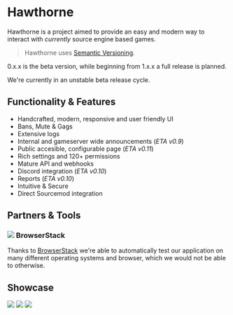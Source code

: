 # Hawthorne

Hawthorne is a project aimed to provide an easy and modern way to interact with _currently_ source engine based games.

> Hawthorne uses [Semantic Versioning][1].

0.x.x is the beta version, while beginning from 1.x.x a full release is planned.

We're currently in an unstable beta release cycle.

## Functionality & Features
* Handcrafted, modern, responsive and user friendly UI
* Bans, Mute & Gags
* Extensive logs
* Internal and gameserver wide announcements (_ETA v0.9_)
* Public accesible, configurable page (_ETA v0.11_)
* Rich settings and 120+ permissions
* Mature API and webhooks
* Discord integration (_ETA v0.10_)
* Reports (_ETA v0.10_)
* Intuitive & Secure
* Direct Sourcemod integration

## Partners & Tools
### [![](https://images.g2crowd.com/uploads/product/image/social_landscape/social_landscape_1519937783/browserstack.png)](https://www.browserstack.com) BrowserStack
Thanks to [BrowserStack](https://www.browserstack.com) we're able to automatically test our application on many different operating systems and browser, which we would not be able to otherwise.

## Showcase
![][image-1]
![][image-2]
![][image-3]

[1]:  https://semver.org/

[image-1]:  docs/images/1.png
[image-2]:  docs/images/7.png
[image-3]:  docs/images/5.png
